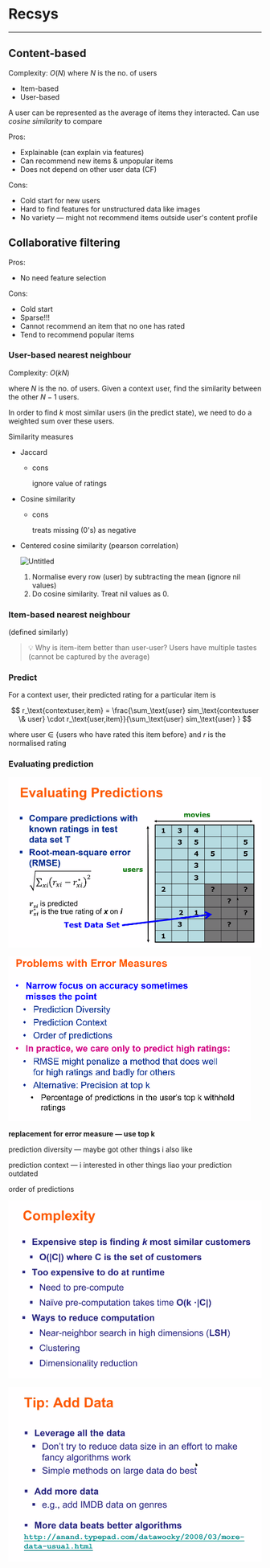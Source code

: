# Recsys

<!-- toc -->

---

## Content-based

Complexity: $O(N)$ where $N$ is the no. of users

- Item-based
- User-based

A user can be represented as the average of items they interacted. Can use *cosine similarity* to compare

Pros:

- Explainable (can explain via features)
- Can recommend new items & unpopular items
- Does not depend on other user data (CF)

Cons:

- Cold start for new users
- Hard to find features for unstructured data like images
- No variety — might not recommend items outside user's content profile

## Collaborative filtering

Pros:

- No need feature selection

Cons:

- Cold start
- Sparse!!!
- Cannot recommend an item that no one has rated
- Tend to recommend popular items

### User-based nearest neighbour

Complexity: $O(kN)$

where $N$ is the no. of users. Given a context user, find the similarity between the other $N-1$ users.

In order to find $k$ most similar users (in the predict state), we need to do a weighted sum over these users.

Similarity measures

- Jaccard
    - cons
        
        ignore value of ratings
        
- Cosine similarity
    - cons
        
        treats missing (0's) as negative
        
- Centered cosine similarity (pearson correlation)
    
    ![Untitled](recsys-ii-g)
    
    1. Normalise every row (user) by subtracting the mean (ignore nil values)
    2. Do cosine similarity. Treat nil values as 0.

### Item-based nearest neighbour

(defined similarly)

> 💡 Why is item-item better than user-user? Users have multiple tastes (cannot be captured by the average)

### Predict

For a context user, their predicted rating for a particular item is

$$
r_\text{contextuser,item} = \frac{\sum_\text{user} sim_\text{contextuser \& user} \cdot r_\text{user,item}}{\sum_\text{user} sim_\text{user} }
$$

where user $\in$ {users who have rated this item before} and $r$ is the normalised rating

### Evaluating prediction

![Untitled](recsys-ii-1.png)

![Untitled](recsys-ii-2.png)

**replacement for error measure — use top k**

prediction diversity — maybe got other things i also like

prediction context — i interested in other things liao your prediction outdated

order of predictions

![Untitled](recsys-ii-3.png)

![Untitled](recsys-ii-4.png)